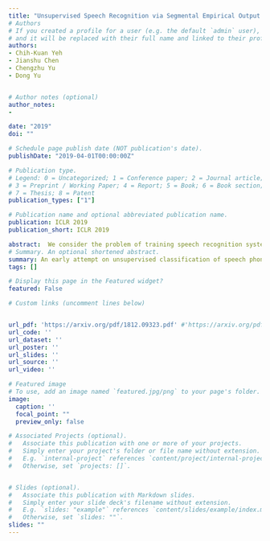 ```yaml
---
title: "Unsupervised Speech Recognition via Segmental Empirical Output Distribution Matching"
# Authors
# If you created a profile for a user (e.g. the default `admin` user), write the username (folder name) here 
# and it will be replaced with their full name and linked to their profile.
authors:
- Chih-Kuan Yeh
- Jianshu Chen
- Chengzhu Yu
- Dong Yu


# Author notes (optional)
author_notes:
-

date: "2019"
doi: ""

# Schedule page publish date (NOT publication's date).
publishDate: "2019-04-01T00:00:00Z"

# Publication type.
# Legend: 0 = Uncategorized; 1 = Conference paper; 2 = Journal article;
# 3 = Preprint / Working Paper; 4 = Report; 5 = Book; 6 = Book section;
# 7 = Thesis; 8 = Patent
publication_types: ["1"]

# Publication name and optional abbreviated publication name.
publication: ICLR 2019
publication_short: ICLR 2019

abstract:  We consider the problem of training speech recognition systems without using any labeled data, under the assumption that the learner can only access to the input utterances and a phoneme language model estimated from a non-overlapping corpus. We propose a fully unsupervised learning algorithm that alternates between solving two sub-problems-- (i) learn a phoneme classifier for a given set of phoneme segmentation boundaries, and (ii) refining the phoneme boundaries based on a given classifier. To solve the first sub-problem, we introduce a novel unsupervised cost function named Segmental Empirical Output Distribution Matching, which generalizes the work in (Liu et al., 2017) to segmental structures. For the second sub-problem, we develop an approximate MAP approach to refining the boundaries obtained from Wang et al. (2017). Experimental results on TIMIT dataset demonstrate the success of this fully unsupervised phoneme recognition system, which achieves a phone error rate (PER) of 41.6%. Although it is still far away from the state-of-the-art supervised systems, we show that with oracle boundaries and matching language model, the PER could be improved to 32.5%.This performance approaches the supervised system of the same model architecture, demonstrating the great potential of the proposed method.
# Summary. An optional shortened abstract.
summary: An early attempt on unsupervised classification of speech phonemes based on empirical distribution.
tags: []

# Display this page in the Featured widget?
featured: False

# Custom links (uncomment lines below)


url_pdf: 'https://arxiv.org/pdf/1812.09323.pdf' #'https://arxiv.org/pdf/2006.00442.pdf'
url_code: ''
url_dataset: ''
url_poster: ''
url_slides: ''
url_source: ''
url_video: ''

# Featured image
# To use, add an image named `featured.jpg/png` to your page's folder. 
image:
  caption: ''
  focal_point: ""
  preview_only: false

# Associated Projects (optional).
#   Associate this publication with one or more of your projects.
#   Simply enter your project's folder or file name without extension.
#   E.g. `internal-project` references `content/project/internal-project/index.md`.
#   Otherwise, set `projects: []`.


# Slides (optional).
#   Associate this publication with Markdown slides.
#   Simply enter your slide deck's filename without extension.
#   E.g. `slides: "example"` references `content/slides/example/index.md`.
#   Otherwise, set `slides: ""`.
slides: ""
---
```

